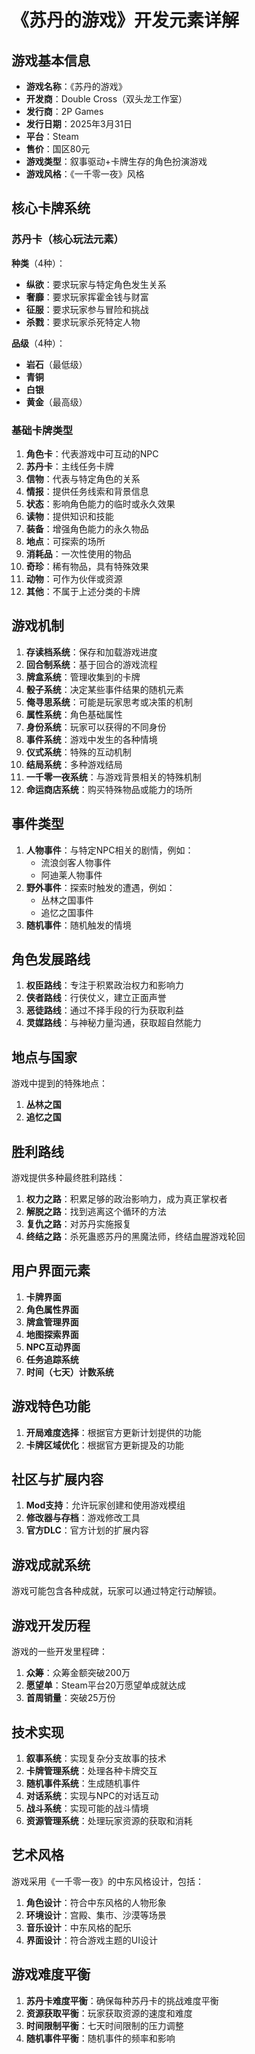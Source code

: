 # 《苏丹的游戏》开发元素详解

## 游戏基本信息

- **游戏名称**：《苏丹的游戏》
- **开发商**：Double Cross（双头龙工作室）
- **发行商**：2P Games
- **发行日期**：2025年3月31日
- **平台**：Steam
- **售价**：国区80元
- **游戏类型**：叙事驱动+卡牌生存的角色扮演游戏
- **游戏风格**：《一千零一夜》风格

## 核心卡牌系统

### 苏丹卡（核心玩法元素）

**种类**（4种）：
- **纵欲**：要求玩家与特定角色发生关系
- **奢靡**：要求玩家挥霍金钱与财富
- **征服**：要求玩家参与冒险和挑战
- **杀戮**：要求玩家杀死特定人物

**品级**（4种）：
- **岩石**（最低级）
- **青铜**
- **白银**
- **黄金**（最高级）

### 基础卡牌类型

1. **角色卡**：代表游戏中可互动的NPC
2. **苏丹卡**：主线任务卡牌
3. **信物**：代表与特定角色的关系
4. **情报**：提供任务线索和背景信息
5. **状态**：影响角色能力的临时或永久效果
6. **读物**：提供知识和技能
7. **装备**：增强角色能力的永久物品
8. **地点**：可探索的场所
9. **消耗品**：一次性使用的物品
10. **奇珍**：稀有物品，具有特殊效果
11. **动物**：可作为伙伴或资源
12. **其他**：不属于上述分类的卡牌

## 游戏机制

1. **存读档系统**：保存和加载游戏进度
2. **回合制系统**：基于回合的游戏流程
3. **牌盒系统**：管理收集到的卡牌
4. **骰子系统**：决定某些事件结果的随机元素
5. **俺寻思系统**：可能是玩家思考或决策的机制
6. **属性系统**：角色基础属性
7. **身份系统**：玩家可以获得的不同身份
8. **事件系统**：游戏中发生的各种情境
9. **仪式系统**：特殊的互动机制
10. **结局系统**：多种游戏结局
11. **一千零一夜系统**：与游戏背景相关的特殊机制
12. **命运商店系统**：购买特殊物品或能力的场所

## 事件类型

1. **人物事件**：与特定NPC相关的剧情，例如：
   - 流浪剑客人物事件
   - 阿迪莱人物事件
2. **野外事件**：探索时触发的遭遇，例如：
   - 丛林之国事件
   - 追忆之国事件
3. **随机事件**：随机触发的情境

## 角色发展路线

1. **权臣路线**：专注于积累政治权力和影响力
2. **侠者路线**：行侠仗义，建立正面声誉
3. **恶徒路线**：通过不择手段的行为获取利益
4. **灵媒路线**：与神秘力量沟通，获取超自然能力

## 地点与国家

游戏中提到的特殊地点：
1. **丛林之国**
2. **追忆之国**

## 胜利路线

游戏提供多种最终胜利路线：
1. **权力之路**：积累足够的政治影响力，成为真正掌权者
2. **解脱之路**：找到逃离这个循环的方法
3. **复仇之路**：对苏丹实施报复
4. **终结之路**：杀死蛊惑苏丹的黑魔法师，终结血腥游戏轮回

## 用户界面元素

1. **卡牌界面**
2. **角色属性界面**
3. **牌盒管理界面**
4. **地图探索界面**
5. **NPC互动界面**
6. **任务追踪系统**
7. **时间（七天）计数系统**

## 游戏特色功能

1. **开局难度选择**：根据官方更新计划提供的功能
2. **卡牌区域优化**：根据官方更新提及的功能

## 社区与扩展内容

1. **Mod支持**：允许玩家创建和使用游戏模组
2. **修改器与存档**：游戏修改工具
3. **官方DLC**：官方计划的扩展内容

## 游戏成就系统

游戏可能包含各种成就，玩家可以通过特定行动解锁。

## 游戏开发历程

游戏的一些开发里程碑：
1. **众筹**：众筹金额突破200万
2. **愿望单**：Steam平台20万愿望单成就达成
3. **首周销量**：突破25万份

## 技术实现

1. **叙事系统**：实现复杂分支故事的技术
2. **卡牌管理系统**：处理各种卡牌交互
3. **随机事件系统**：生成随机事件
4. **对话系统**：实现与NPC的对话互动
5. **战斗系统**：实现可能的战斗情境
6. **资源管理系统**：处理玩家资源的获取和消耗

## 艺术风格

游戏采用《一千零一夜》的中东风格设计，包括：
1. **角色设计**：符合中东风格的人物形象
2. **环境设计**：宫殿、集市、沙漠等场景
3. **音乐设计**：中东风格的配乐
4. **界面设计**：符合游戏主题的UI设计

## 游戏难度平衡

1. **苏丹卡难度平衡**：确保每种苏丹卡的挑战难度平衡
2. **资源获取平衡**：玩家获取资源的速度和难度
3. **时间限制平衡**：七天时间限制的压力调整
4. **随机事件平衡**：随机事件的频率和影响 